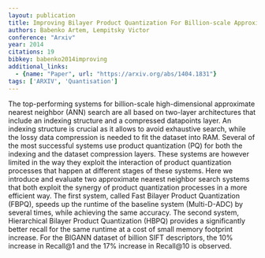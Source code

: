 ```yaml
---
layout: publication
title: Improving Bilayer Product Quantization For Billion-scale Approximate Nearest Neighbors In High Dimensions
authors: Babenko Artem, Lempitsky Victor
conference: "Arxiv"
year: 2014
citations: 19
bibkey: babenko2014improving
additional_links:
  - {name: "Paper", url: "https://arxiv.org/abs/1404.1831"}
tags: ['ARXIV', 'Quantisation']
---
```

The top-performing systems for billion-scale high-dimensional approximate
nearest neighbor (ANN) search are all based on two-layer architectures that
include an indexing structure and a compressed datapoints layer. An indexing
structure is crucial as it allows to avoid exhaustive search, while the lossy
data compression is needed to fit the dataset into RAM. Several of the most
successful systems use product quantization (PQ) for both the indexing and the
dataset compression layers. These systems are however limited in the way they
exploit the interaction of product quantization processes that happen at
different stages of these systems.
  Here we introduce and evaluate two approximate nearest neighbor search
systems that both exploit the synergy of product quantization processes in a
more efficient way. The first system, called Fast Bilayer Product Quantization
(FBPQ), speeds up the runtime of the baseline system (Multi-D-ADC) by several
times, while achieving the same accuracy. The second system, Hierarchical
Bilayer Product Quantization (HBPQ) provides a significantly better recall for
the same runtime at a cost of small memory footprint increase. For the BIGANN
dataset of billion SIFT descriptors, the 10% increase in Recall@1 and the 17%
increase in Recall@10 is observed.
